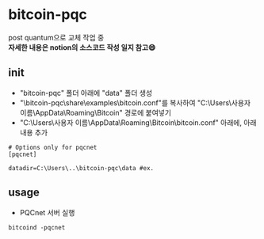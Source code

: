 # bitcoin-pqc
post quantum으로 교체 작업 중<br>
**자세한 내용은 notion의 소스코드 작성 일지 참고:smile:** 
## init ##
- "bitcoin-pqc" 폴더 아래에 "data" 폴더 생성
- "\bitcoin-pqc\share\examples\bitcoin.conf"를 복사하여 "C:\Users\사용자 이름\AppData\Roaming\Bitcoin" 경로에 붙여넣기
- "C:\Users\사용자 이름\AppData\Roaming\Bitcoin\bitcoin.conf" 아래에, 아래 내용 추가
```
# Options only for pqcnet
[pqcnet]

datadir=C:\Users\..\bitcoin-pqc\data #ex.
```
## usage ##
- PQCnet 서버 실행
```
bitcoind -pqcnet
```
